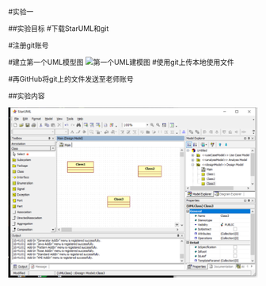 #实验一


##实验目标
#下载StarUML和git


#注册git账号


#建立第一个UML模型图
![第一个UML建模图](https://i.imgur.com/AHPsorR.png)
#使用git上传本地使用文件

#再GitHub将git上的文件发送至老师账号

##实验内容

![第一个建模图  本地格式](./model1.jpg)
